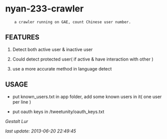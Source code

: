 nyan-233-crawler
================

        a crawler running on GAE, count Chinese user number.

FEATURES
--------

  1. Detect both active user & inactive user
  
  2. Could detect protected user( if active & have interaction with other )
    
  3. use a more accurate method in language detect
  
USAGE
-----

  * put known_users.txt in app folder, add some known users in it( one user per line )
  
  * put oauth keys in /tweetunity/oauth_keys.txt

_Gestalt Lur_

_last update: 2013-06-20 22:49:45_

